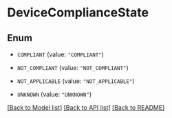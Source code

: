 # DeviceComplianceState

## Enum


* `COMPLIANT` (value: `"COMPLIANT"`)

* `NOT_COMPLIANT` (value: `"NOT_COMPLIANT"`)

* `NOT_APPLICABLE` (value: `"NOT_APPLICABLE"`)

* `UNKNOWN` (value: `"UNKNOWN"`)


[[Back to Model list]](../README.md#documentation-for-models) [[Back to API list]](../README.md#documentation-for-api-endpoints) [[Back to README]](../README.md)


